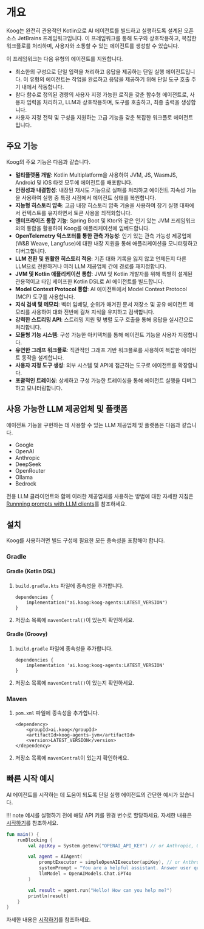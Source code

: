 # 개요

Koog는 완전히 관용적인 Kotlin으로 AI 에이전트를 빌드하고 실행하도록 설계된 오픈 소스 JetBrains 프레임워크입니다.
이 프레임워크를 통해 도구와 상호작용하고, 복잡한 워크플로를 처리하며, 사용자와 소통할 수 있는 에이전트를 생성할 수 있습니다.

이 프레임워크는 다음 유형의 에이전트를 지원합니다.

*   최소한의 구성으로 단일 입력을 처리하고 응답을 제공하는 단일 실행 에이전트입니다.
    이 유형의 에이전트는 작업을 완료하고 응답을 제공하기 위해 단일 도구 호출 주기 내에서 작동합니다.
*   람다 함수로 정의된 경량의 사용자 지정 가능한 로직을 갖춘 함수형 에이전트로, 사용자 입력을 처리하고, LLM과 상호작용하며, 도구를 호출하고, 최종 출력을 생성합니다.
*   사용자 지정 전략 및 구성을 지원하는 고급 기능을 갖춘 복잡한 워크플로 에이전트입니다.

## 주요 기능

Koog의 주요 기능은 다음과 같습니다.

-   **멀티플랫폼 개발**: Kotlin Multiplatform을 사용하여 JVM, JS, WasmJS, Android 및 iOS 타겟 모두에 에이전트를 배포합니다.
-   **안정성과 내결함성**: 내장된 재시도 기능으로 실패를 처리하고 에이전트 지속성 기능을 사용하여 실행 중 특정 시점에서 에이전트 상태를 복원합니다.
-   **지능형 히스토리 압축**: 고급 내장 히스토리 압축 기술을 사용하여 장기 실행 대화에서 컨텍스트를 유지하면서 토큰 사용을 최적화합니다.
-   **엔터프라이즈 통합 기능**: Spring Boot 및 Ktor와 같은 인기 있는 JVM 프레임워크와의 통합을 활용하여 Koog를 애플리케이션에 임베드합니다.
-   **OpenTelemetry 익스포터를 통한 관측 가능성**: 인기 있는 관측 가능성 제공업체(W&B Weave, Langfuse)에 대한 내장 지원을 통해 애플리케이션을 모니터링하고 디버그합니다.
-   **LLM 전환 및 원활한 히스토리 적응**: 기존 대화 기록을 잃지 않고 언제든지 다른 LLM으로 전환하거나 여러 LLM 제공업체 간에 경로를 재지정합니다.
-   **JVM 및 Kotlin 애플리케이션 통합**: JVM 및 Kotlin 개발자를 위해 특별히 설계된 관용적이고 타입 세이프한 Kotlin DSL로 AI 에이전트를 빌드합니다.
-   **Model Context Protocol 통합**: AI 에이전트에서 Model Context Protocol (MCP) 도구를 사용합니다.
-   **지식 검색 및 메모리**: 벡터 임베딩, 순위가 매겨진 문서 저장소 및 공유 에이전트 메모리를 사용하여 대화 전반에 걸쳐 지식을 유지하고 검색합니다.
-   **강력한 스트리밍 API**: 스트리밍 지원 및 병렬 도구 호출을 통해 응답을 실시간으로 처리합니다.
-   **모듈형 기능 시스템**: 구성 가능한 아키텍처를 통해 에이전트 기능을 사용자 지정합니다.
-   **유연한 그래프 워크플로**: 직관적인 그래프 기반 워크플로를 사용하여 복잡한 에이전트 동작을 설계합니다.
-   **사용자 지정 도구 생성**: 외부 시스템 및 API에 접근하는 도구로 에이전트를 확장합니다.
-   **포괄적인 트레이싱**: 상세하고 구성 가능한 트레이싱을 통해 에이전트 실행을 디버그하고 모니터링합니다.

## 사용 가능한 LLM 제공업체 및 플랫폼

에이전트 기능을 구현하는 데 사용할 수 있는 LLM 제공업체 및 플랫폼은 다음과 같습니다.

- Google
- OpenAI
- Anthropic
- DeepSeek
- OpenRouter
- Ollama
- Bedrock

전용 LLM 클라이언트와 함께 이러한 제공업체를 사용하는 방법에 대한 자세한 지침은 [Runnning prompts with LLM clients](prompt-api.md#running-prompts-with-llm-clients)를 참조하세요.

## 설치

Koog를 사용하려면 빌드 구성에 필요한 모든 종속성을 포함해야 합니다.

### Gradle

#### Gradle (Kotlin DSL)

1.  `build.gradle.kts` 파일에 종속성을 추가합니다.

    ```
    dependencies {
        implementation("ai.koog:koog-agents:LATEST_VERSION")
    }
    ```

2.  저장소 목록에 `mavenCentral()`이 있는지 확인하세요.

#### Gradle (Groovy)

1.  `build.gradle` 파일에 종속성을 추가합니다.

    ```
    dependencies {
        implementation 'ai.koog:koog-agents:LATEST_VERSION'
    }
    ```

2.  저장소 목록에 `mavenCentral()`이 있는지 확인하세요.

### Maven

1.  `pom.xml` 파일에 종속성을 추가합니다.

    ```
    <dependency>
        <groupId>ai.koog</groupId>
        <artifactId>koog-agents-jvm</artifactId>
        <version>LATEST_VERSION</version>
    </dependency>
    ```

2.  저장소 목록에 `mavenCentral`이 있는지 확인하세요.

## 빠른 시작 예시

AI 에이전트를 시작하는 데 도움이 되도록 단일 실행 에이전트의 간단한 예시가 있습니다.

!!! note
    예시를 실행하기 전에 해당 API 키를 환경 변수로 할당하세요. 자세한 내용은 [시작하기](single-run-agents.md)를 참조하세요.

<!--- INCLUDE
import ai.koog.agents.core.agent.AIAgent
import ai.koog.prompt.executor.clients.openai.OpenAIModels
import ai.koog.prompt.executor.llms.all.simpleOpenAIExecutor
import kotlinx.coroutines.runBlocking
-->
```kotlin
fun main() {
    runBlocking {
        val apiKey = System.getenv("OPENAI_API_KEY") // or Anthropic, Google, OpenRouter, etc.

        val agent = AIAgent(
            promptExecutor = simpleOpenAIExecutor(apiKey), // or Anthropic, Google, OpenRouter, etc.
            systemPrompt = "You are a helpful assistant. Answer user questions concisely.",
            llmModel = OpenAIModels.Chat.GPT4o
        )

        val result = agent.run("Hello! How can you help me?")
        println(result)
    }
}
```
<!--- KNIT example-index-01.kt -->
자세한 내용은 [시작하기](single-run-agents.md)를 참조하세요.